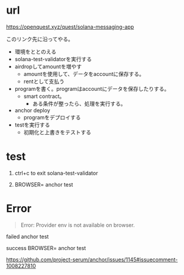 # url
https://openquest.xyz/quest/solana-messaging-app

このリンク先に沿ってやる。
- 環境をととのえる
- solana-test-validatorを実行する
- airdropしてamountを増やす
    - amountを使用して、データをaccountに保存する。
    - rentとして支払う
- programを書く。programはaccountにデータを保存したりする。
    - smart contract。
        - ある条件が整ったら、処理を実行する。
- anchor deploy
    - programをデプロイする
- testを実行する
    - 初期化と上書きをテストする

# test
1. ctrl+c to exit solana-test-validator

2. BROWSER= anchor test

# Error
> Error: Provider env is not available on browser.

failed
anchor test

success
BROWSER= anchor test

https://github.com/project-serum/anchor/issues/1145#issuecomment-1008227810
